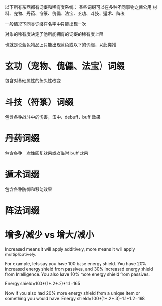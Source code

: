 以下所有东西都有词缀和稀有度系统：
某些词缀可以在多种不同事物之间公用
材料、宠物、丹药、符箓、傀儡、法宝、玄功、斗技、遁术、阵法

一般情况下同类词缀在名字中只能出现一次

对象的稀有度决定了他所能拥有的词缀的稀有度上限

也就是说蓝色物品上只能出现蓝色或以下的词缀，以此类推

# 玄功（宠物、傀儡、法宝）词缀

包含对基础属性的永久性改变

# 斗技（符箓）词缀

包含各种战斗中的伤害，击中，debuff，buff 效果

# 丹药词缀

包含各种一次性回复效果或者临时 buff 效果

# 遁术词缀

包含各种防御和移动效果

# 阵法词缀

# 增多/减少 vs 增大/减小

Increased means it will apply additively, more means it will apply multiplicatively.

For example, lets say you have 100 base energy shield. You have 20% increased energy shield from passives, and 30% increased energy shield from Intelligence. You also have 10% more energy shield from passives.

Energy shield=100*(1+.2+.3)*1.1=165

Now if you also had 20% more energy shield from a unique item or something you would have:
Energy shield=100*(1+.2+.3)*1.1\*1.2=198
